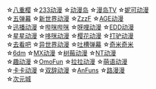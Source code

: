 <br>☆[八重樱](https://iafuns.com/)
☆[233动漫](https://www.dm233.cc/)
☆[动漫岛](http://www.dmd8.com/)
☆[漫岛TV](https://www.mandao.tv/)
☆[妮可动漫]()
<br>☆[五弹幕]()
☆[新世界动漫]()
☆[ZzzF]()
☆[AGE动漫]()
<br>☆[迅播动漫]()
☆[哔咪哔咪]()
☆[呀哩动漫]()
☆[EDD动漫]()
<br>☆[星星动漫]()
☆[哆咪动漫]()
☆[樱花动漫]()
☆[打驴动漫]()
<br>☆[去看吧]()
☆[异世界动漫]()
☆[吐槽弹幕]()
☆[奇米奇米]()
<br>☆[6dm]()
☆[MX动漫]()
☆[树莓动漫]()
☆[NT动漫]()
<br>☆[趣动漫]()
☆[OmoFun]()
☆[拉拉动漫]()
☆[萌语动漫]()
<br>☆[卡卡动漫]()
☆[双辞动漫]()
☆[AnFuns]()
☆[路漫漫]()
<br>☆[次元城]()
